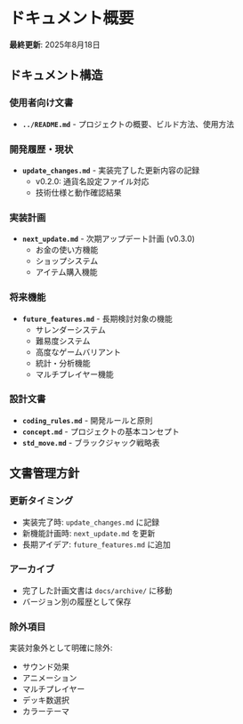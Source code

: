 # ドキュメント概要

**最終更新**: 2025年8月18日

## ドキュメント構造

### 使用者向け文書
- **`../README.md`** - プロジェクトの概要、ビルド方法、使用方法

### 開発履歴・現状
- **`update_changes.md`** - 実装完了した更新内容の記録
  - v0.2.0: 通貨名設定ファイル対応
  - 技術仕様と動作確認結果

### 実装計画
- **`next_update.md`** - 次期アップデート計画 (v0.3.0)
  - お金の使い方機能
  - ショップシステム
  - アイテム購入機能

### 将来機能
- **`future_features.md`** - 長期検討対象の機能
  - サレンダーシステム
  - 難易度システム  
  - 高度なゲームバリアント
  - 統計・分析機能
  - マルチプレイヤー機能

### 設計文書
- **`coding_rules.md`** - 開発ルールと原則
- **`concept.md`** - プロジェクトの基本コンセプト
- **`std_move.md`** - ブラックジャック戦略表

## 文書管理方針

### 更新タイミング
- 実装完了時: `update_changes.md` に記録
- 新機能計画時: `next_update.md` を更新
- 長期アイデア: `future_features.md` に追加

### アーカイブ
- 完了した計画文書は `docs/archive/` に移動
- バージョン別の履歴として保存

### 除外項目
実装対象外として明確に除外:
- サウンド効果
- アニメーション  
- マルチプレイヤー
- デッキ数選択
- カラーテーマ
